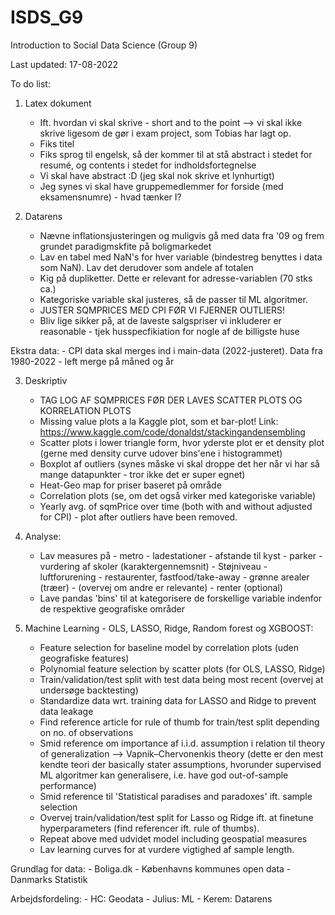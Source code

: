 # ISDS_G9
Introduction to Social Data Science (Group 9)

Last updated: 17-08-2022

To do list:

1. Latex dokument
	- Ift. hvordan vi skal skrive - short and to the point --> vi skal ikke skrive ligesom de gør i exam project, som Tobias har lagt op.
	- Fiks titel
	- Fiks sprog til engelsk, så der kommer til at stå abstract i stedet for resumé, og contents i stedet for indholdsfortegnelse
	- Vi skal have abstract :D (jeg skal nok skrive et lynhurtigt)
	- Jeg synes vi skal have gruppemedlemmer for forside (med eksamensnumre) - hvad tænker I?

2. Datarens
	- Nævne inflationsjusteringen og muligvis gå med data fra '09 og frem grundet paradigmskfite på boligmarkedet
	- Lav en tabel med NaN's for hver variable (bindestreg benyttes i data som NaN). Lav det derudover som andele af totalen
	- Kig på dupliketter. Dette er relevant for adresse-variablen (70 stks ca.)
	- Kategoriske variable skal justeres, så de passer til ML algoritmer.
	- JUSTER SQMPRICES MED CPI FØR VI FJERNER OUTLIERS!
	- Bliv lige sikker på, at de laveste salgspriser vi inkluderer er reasonable - tjek husspecfikiation for nogle af de billigste huse

Ekstra data:
	- CPI data skal merges ind i main-data (2022-justeret). Data fra 1980-2022
		- left merge på måned og år

3. Deskriptiv
    - TAG LOG AF SQMPRICES FØR DER LAVES SCATTER PLOTS OG KORRELATION PLOTS
    - Missing value plots a la Kaggle plot, som et bar-plot! Link: https://www.kaggle.com/code/donaldst/stackingandensembling
    - Scatter plots i lower triangle form, hvor yderste plot er et density plot (gerne med density curve udover bins'ene i histogrammet)
    - Boxplot af outliers (synes måske vi skal droppe det her når vi har så mange datapunkter - tror ikke det er super egnet)
    - Heat-Geo map for priser baseret på område
    - Correlation plots (se, om det også virker med kategoriske variable)
    - Yearly avg. of sqmPrice over time (both with and without adjusted for CPI) - plot after outliers have been removed.

4. Analyse:
    - Lav measures på 
            - metro
            - ladestationer
            - afstande til kyst
            - parker
            - vurdering af skoler (karaktergennemsnit) 
            - Støjniveau
            - luftforurening
            - restaurenter, fastfood/take-away
            - grønne arealer (træer)
            - (overvej om andre er relevante)
            - renter (optional)
    - Lave pandas 'bins' til at kategorisere de forskellige variable indenfor de respektive geografiske områder

5. Machine Learning - OLS, LASSO, Ridge, Random forest og XGBOOST:
    - Feature selection for baseline model by correlation plots (uden geografiske features)
    - Polynomial feature selection by scatter plots (for OLS, LASSO, Ridge)
    - Train/validation/test split with test data being most recent (overvej at undersøge backtesting)
    - Standardize data wrt. training data for LASSO and Ridge to prevent data leakage
    - Find reference article for rule of thumb for train/test split depending on no. of observations
    - Smid reference om importance af i.i.d. assumption i relation til theory of generalization --> Vapnik–Chervonenkis theory (dette er den mest kendte teori der basically stater assumptions, hvorunder supervised ML algoritmer kan generalisere, i.e. have god out-of-sample performance)
    - Smid reference til 'Statistical paradises and paradoxes' ift. sample selection
    - Overvej train/validation/test split for Lasso og Ridge ift. at finetune hyperparameters (find referencer ift. rule of thumbs).
    - Repeat above med udvidet model including geospatial measures
    - Lav learning curves for at vurdere vigtighed af sample length.

Grundlag for data:
    - Boliga.dk
    - Københavns kommunes open data
    - Danmarks Statistik

Arbejdsfordeling:
    - HC: Geodata
    - Julius: ML
    - Kerem: Datarens

